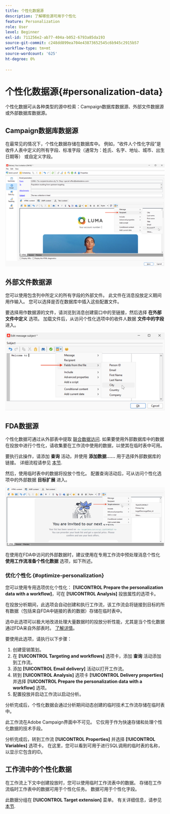 ```yaml
---
title: 个性化数据源
description: 了解哪些源可用于个性化
feature: Personalization
role: User
level: Beginner
exl-id: 711256e2-ab77-404a-b052-6793a85da193
source-git-commit: c248dd899ea704e43873652545c6b945c2915b57
workflow-type: tm+mt
source-wordcount: '625'
ht-degree: 0%

---
```


# 个性化数据源{#personalization-data}

个性化数据可从各种类型的源中检索：Campaign数据库数据源、外部文件数据源或外部数据库数据源。

## Campaign数据库数据源

在最常见的情况下，个性化数据存储在数据库中。 例如，“收件人个性化字段”是收件人表中定义的所有字段、标准字段（通常为：姓氏、名字、地址、城市、出生日期等） 或自定义字段。

![电子邮件中的营销活动个性化字段](assets/perso-campaign-datasource.png)


## 外部文件数据源

您可以使用包含列中所定义的所有字段的外部文件。 此文件在消息投放定义期间用作输入。 您可以选择是否在数据库中插入这些配置文件。

要选择用作数据源的文件，请浏览到消息创建窗口中的至链接，然后选择 **在外部文件中定义** 选项。 加载文件后，从访问个性化选项中的收件人数据 **文件中的字段** 进入。

![来自文件的个性化数据](assets/perso-from-file.png)


## FDA数据源

个性化数据可通过从外部表中提取 [联合数据访问](../connect/fda.md).  如果要使用外部数据库中的数据在投放中进行个性化，请收集要在工作流中使用的数据，以使其在临时表中可用。

要执行此操作，请添加 **查询** 活动，并使用 **添加数据……** 用于选择外部数据库的链接。 详细流程请参见 [本节](../../automation/workflow/query.md#adding-data).

然后，使用临时表中的数据将投放个性化。 配置查询活动后，可从访问个性化选项中的外部数据 **目标扩展** 进入。

![来自外部数据库的个性化数据](assets/perso-external-db.png)

在使用在FDA中访问的外部数据时，建议使用在专用工作流中预处理消息个性化 **使用工作流准备个性化数据** 选项，如下所述。

### 优化个性化 {#optimize-personalization}

您可以使用专用选项优化个性化： **[!UICONTROL Prepare the personalization data with a workflow]**，可在 **[!UICONTROL Analysis]** 投放属性的选项卡。

在投放分析期间，此选项会自动创建和执行工作流，该工作流会将链接到目标的所有数据（包括来自FDA中链接的表的数据）存储在临时表中。

选中此选项可以极大地改进处理大量数据时的投放分析性能，尤其是当个性化数据通过FDA来自外部表时。 [了解详情](../connect/fda.md)。

要使用此选项，请执行以下步骤：

1. 创建营销策划。
1. 在 **[!UICONTROL Targeting and workflows]** 选项卡，添加 **查询** 活动添加到工作流。
1. 添加 **[!UICONTROL Email delivery]** 活动以打开工作流。
1. 转到 **[!UICONTROL Analysis]** 选项卡 **[!UICONTROL Delivery properties]** 并选择 **[!UICONTROL Prepare the personalization data with a workflow]** 选项。
1. 配置投放并启动工作流以启动分析。

分析完成后，个性化数据会通过分析期间动态创建的临时技术工作流存储在临时表中。

此工作流在Adobe Campaign界面中不可见。 它仅用于作为快速存储和处理个性化数据的技术手段。

分析完成后，转到工作流 **[!UICONTROL Properties]** 并选择 **[!UICONTROL Variables]** 选项卡。 在这里，您可以看到可用于进行SQL调用的临时表的名称，以显示它包含的ID。

## 工作流中的个性化数据

在工作流上下文中创建投放时，您可以使用临时工作流表中的数据。 存储在工作流临时工作表中的数据可用于个性化任务。 数据可用于个性化字段。

此数据分组在 **[!UICONTROL Target extension]** 菜单。 有关详细信息，请参见  [本节](../../automation/workflow/use-workflow-data.md#target-data).
